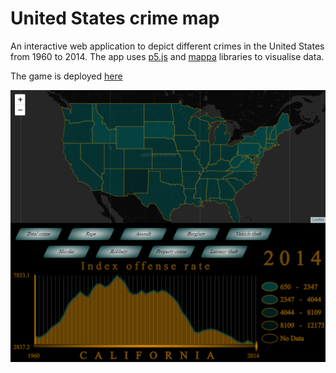 # United States crime map

An interactive web application to depict different crimes in the United States from 1960 to 2014. The app uses [p5.js](https://p5js.org/) and [mappa](https://mappa.js.org/docs/tldr-p5.html) libraries to visualise data.

The game is deployed [here](https://khholst.github.io/US-crime-map/)
 
![Snipshot of the application](us-crime.PNG "Snipshot of the app")
